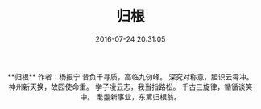 ﻿---
title: 归根
date: 2016-07-24 20:31:05
category: ["诗词"]
tags: ["诗词"]
---

<center>
**归根**
作者：杨振宁
<!--more-->
昔负千寻质，高临九仞峰。
深究对称意，胆识云霄冲。
神州新天换，故园使命重。
学子凌云志，我当指路松。
千古三旋律，循循谈笑中。
耄耋新事业，东篱归根翁。
</center>